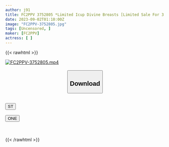 ```yaml
---
author: j91
title: FC2PPV 3752805 *Limited Icup Divine Breasts [Limited Sale For 3 Days] Nik〇E Ba〇Per Exclusive Icup Layer Otoha, Everyone’s Dick-Loving Titty Fuck! Reward Sex From Cosplay Titty Fuck [cen]
date: 2023-09-02T01:10:00Z
image: "FC2PPV-3752805.jpg"
tags: [Uncensored, ]
maker: [FC2PPV]
actress: [ ]
---
```



{{< rawhtml >}}

<div class="video" data-videoid="A2dWJr9YJ1Cm8j">
    <a href="javascript:;">
        <img src="https://my.j91.asia/posts/FC2PPV-3752805/FC2PPV-3752805.jpg" width="WIDTH" height="HEIGHT" alt="FC2PPV-3752805.mp4" loading="lazy">
    </a>
</div>

<script type="text/javascript" src="https://j91.asia/asset/on-demand-st.js"></script>

<br>
  <link rel="stylesheet" href="https://j91.asia/asset/bs5.css">
  
  <center>
  <button class="btn btn-primary" type="button" data-bs-toggle="collapse" data-bs-target=".multi-collapse" aria-expanded="false" aria-controls="multiCollapseExample1 multiCollapseExample2"><h2>Download</h2></button></center>
</p>
<div class="row">
  <div class="col">
    <div class="collapse multi-collapse" id="multiCollapseExample1">
      <div class="card card-body">
	      	      <br>
<div class="buttons">  
<a href="https://streamtape.to/v/A2dWJr9YJ1Cm8j"><button class="btn-hover color-3"><i class="fa fa-download"></i> ST</button></a></div>
    </div>
  </div>
</div>
  <div class="col">
    <div class="collapse multi-collapse" id="multiCollapseExample2">
      <div class="card card-body">
	      <br>
<div class="buttons">
    <a href="https://oneupload.to/lt00v65ghgm0"><button class="btn-hover color-9"><i class="fa fa-download"></i> ONE</button></a></div>
<br><br>
      </div>
    </div>
  </div>
</div>

{{< /rawhtml >}}